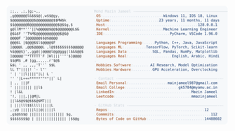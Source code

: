 <picture>
  <source srcset="https://raw.githubusercontent.com/mmazinjameel/mmazinjameel/main/dark_mode.svg?v=1760595384" media="(prefers-color-scheme: dark)">
  <img src="https://raw.githubusercontent.com/mmazinjameel/mmazinjameel/main/light_mode.svg?v=1760595384">
</picture>
